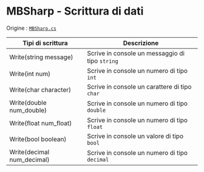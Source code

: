 # MBSharp - Scrittura di dati

Origine : [`MBSharp.cs`](../../../MBSharp.cs)

| Tipi di scrittura | Descrizione |
|--------------------------|------------|
| Write(string message) | Scrive in console un messaggio di tipo `string`|
| Write(int num) | Scrive in console un numero di tipo `int`|
| Write(char character) | Scrive in console un carattere di tipo `char`|
| Write(double num_double) | Scrive in console un numero di tipo `double`|
| Write(float num_float) | Scrive in console un numero di tipo `float`|
| Write(bool boolean) | Scrive in console un valore di tipo `bool`|
| Write(decimal num_decimal) | Scrive in console un numero di tipo `decimal`|